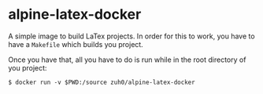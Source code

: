 # alpine-latex-docker

A simple image to build LaTex projects. In order for this to work, you have to
have a `Makefile` which builds you project.

Once you have that, all you have to do is run while in the root directory of
you project:

```
$ docker run -v $PWD:/source zuh0/alpine-latex-docker
```
